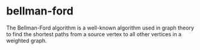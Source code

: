 # bellman-ford
 The Bellman-Ford algorithm is a well-known algorithm used in graph theory to find the shortest paths from a source vertex to all other vertices in a weighted graph.

